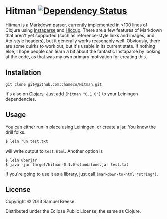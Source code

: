 Hitman [![Dependency Status](http://www.versioneye.com/clojure/hitman:hitman/0.1.0/badge.png)](http://www.versioneye.com/clojure/hitman:hitman/0.1.0)
======

Hitman is a Markdown parser, currently implemented in <100 lines of Clojure using [Instaparse](https://github.com/Engelberg/instaparse) and [Hiccup](https://github.com/weavejester/hiccup). There are a few features of Markdown that aren't yet supported (such as reference-style links and images, and Atx-style headers), but it generally works reasonably well. Obviously, there are some quirks to work out, but it's usable in its current state. If nothing else, I hope people can learn a bit about the fantastic Instaparse by looking at the code, as that was my own primary motivation for creating this.

Installation
------

`git clone git@github.com:chameco/Hitman.git`

It's also on [Clojars](https://clojars.org/hitman). Just add `[hitman "0.1.0"]` to your Leiningen dependencies.

Usage
-----

You can either run in place using Leiningen, or create a jar. You know the drill folks.

    $ lein run test.txt

will write output to `test.html`. Another option is

    $ lein uberjar
    $ java -jar target/hitman-0.1.0-standalone.jar test.txt

If you're going to use it as a library, just call `(markdown-to-html *string*)`.

License
-----

Copyright © 2013 Samuel Breese

Distributed under the Eclipse Public License, the same as Clojure.
